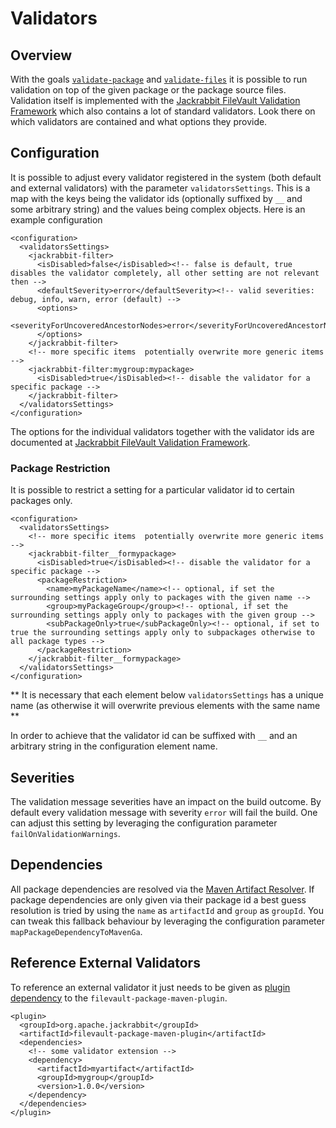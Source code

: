 <!--
   Licensed to the Apache Software Foundation (ASF) under one or more
   contributor license agreements.  See the NOTICE file distributed with
   this work for additional information regarding copyright ownership.
   The ASF licenses this file to You under the Apache License, Version 2.0
   (the "License"); you may not use this file except in compliance with
   the License.  You may obtain a copy of the License at

       http://www.apache.org/licenses/LICENSE-2.0

   Unless required by applicable law or agreed to in writing, software
   distributed under the License is distributed on an "AS IS" BASIS,
   WITHOUT WARRANTIES OR CONDITIONS OF ANY KIND, either express or implied.
   See the License for the specific language governing permissions and
   limitations under the License.
-->

Validators
===================================================

<!-- MACRO{toc} -->

Overview
--------
With the goals [`validate-package`](validate-package-mojo.html) and [`validate-files`](validate-files-mojo.html) it is possible to run validation on top of the given package or the package source files.
Validation itself is implemented with the [Jackrabbit FileVault Validation Framework][vlt.validation] which also contains a lot of standard validators.
Look there on which validators are contained and what options they provide.


Configuration
--------
It is possible to adjust every validator registered in the system (both default and external validators) with the parameter `validatorsSettings`. This is a map with the keys being the validator ids (optionally suffixed by `__` and some arbitrary string) and the values being complex objects.
Here is an example configuration

```
<configuration>
  <validatorsSettings>
    <jackrabbit-filter>
      <isDisabled>false</isDisabled><!-- false is default, true disables the validator completely, all other setting are not relevant then -->
      <defaultSeverity>error</defaultSeverity><!-- valid severities: debug, info, warn, error (default) -->
      <options>
        <severityForUncoveredAncestorNodes>error</severityForUncoveredAncestorNodes>
      </options>
    </jackrabbit-filter>
    <!-- more specific items  potentially overwrite more generic items -->
    <jackrabbit-filter:mygroup:mypackage>
      <isDisabled>true</isDisabled><!-- disable the validator for a specific package -->
    </jackrabbit-filter>
  </validatorsSettings>
</configuration>
```

The options for the individual validators together with the validator ids are documented at [Jackrabbit FileVault Validation Framework][vlt.validation].

### Package Restriction

It is possible to restrict a setting for a particular validator id to certain packages only.

```
<configuration>
  <validatorsSettings>
    <!-- more specific items  potentially overwrite more generic items -->
    <jackrabbit-filter__formypackage>
      <isDisabled>true</isDisabled><!-- disable the validator for a specific package -->
      <packageRestriction>
        <name>myPackageName</name><!-- optional, if set the surrounding settings apply only to packages with the given name -->
        <group>myPackageGroup</group><!-- optional, if set the surrounding settings apply only to packages with the given group -->
        <subPackageOnly>true</subPackageOnly><!-- optional, if set to true the surrounding settings apply only to subpackages otherwise to all package types -->
      </packageRestriction>
    </jackrabbit-filter__formypackage>
  </validatorsSettings>
</configuration>

```

** It is necessary that each element below `validatorsSettings` has a unique name (as otherwise it will overwrite previous elements with the same name **

In order to achieve that the validator id can be suffixed with `__` and an arbitrary string in the configuration element name.

Severities
------
The validation message severities have an impact on the build outcome. By default every validation message with severity `error` will fail the build. One can adjust this setting by leveraging the configuration parameter `failOnValidationWarnings`.

Dependencies
------
All package dependencies are resolved via the [Maven Artifact Resolver][maven.resolver]. If package dependencies are only given via their package id a best guess resolution is tried by using the `name` as `artifactId` and `group` as `groupId`. You can tweak this fallback behaviour by leveraging the configuration parameter `mapPackageDependencyToMavenGa`.

Reference External Validators
-------
To reference an external validator it just needs to be given as [plugin dependency][maven.plugindependencies] to the `filevault-package-maven-plugin`.

```
<plugin>
  <groupId>org.apache.jackrabbit</groupId>
  <artifactId>filevault-package-maven-plugin</artifactId>
  <dependencies>
    <!-- some validator extension -->
    <dependency>
      <artifactId>myartifact</artifactId>
      <groupId>mygroup</groupId>
      <version>1.0.0</version>
    </dependency>
  </dependencies>
</plugin>
``` 

[vlt.validation]: https://jackrabbit.apache.org/filevault/validation.html
[maven.plugindependencies]: https://maven.apache.org/guides/mini/guide-configuring-plugins.html#Using_the_dependencies_Tag
[maven.resolver]: https://maven.apache.org/resolver/index.html